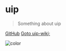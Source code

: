 # uip

> <div id="comment_uip">Something about uip</div>

[GitHub](https://github.com/Myriad-Dreamin/uip-wiki)
[Goto uip-wiki;](#uip-wiki)

![color](#f0f0f0)


